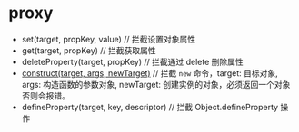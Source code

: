 # proxy

- set(target, propKey, value)   // 拦截设置对象属性
- get(target, propKey) // 拦截获取属性
- deleteProperty(target, propKey) // 拦截通过 delete 删除属性
- [construct(target, args, newTarget)](http://es6.ruanyifeng.com/#docs/proxy#construct) // 拦截 `new` 命令，target: 目标对象, args: 构造函数的参数对象, newTarget: 创建实例的对象，必须返回一个对象否则会报错。
- defineProperty(target, key, descriptor) // 拦截 Object.defineProperty 操作